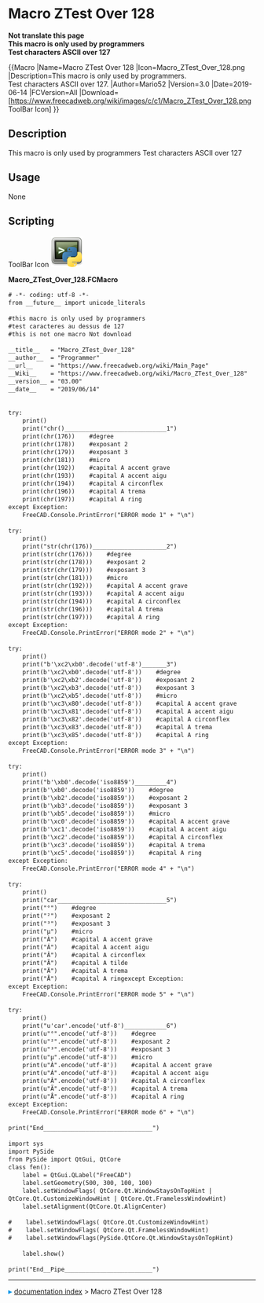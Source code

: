 # Macro ZTest Over 128
**Not translate this page<br />This macro is only used by programmers<br />Test characters ASCII over 127<br />**


{{Macro
|Name=Macro ZTest Over 128
|Icon=Macro_ZTest_Over_128.png
|Description=This macro is only used by programmers.<br />Test characters ASCII over 127.
|Author=Mario52
|Version=3.0
|Date=2019-06-14
|FCVersion=All
|Download=[https://www.freecadweb.org/wiki/images/c/c1/Macro_ZTest_Over_128.png ToolBar Icon]
}}

## Description

This macro is only used by programmers Test characters ASCII over 127

## Usage

None

## Scripting

ToolBar Icon ![](images/Macro_ZTest_Over_128.png )

**Macro_ZTest_Over_128.FCMacro**


    # -*- coding: utf-8 -*-
    from __future__ import unicode_literals

    #this macro is only used by programmers
    #test caracteres au dessus de 127
    #this is not one macro Not download

    __title__   = "Macro_ZTest_Over_128"
    __author__  = "Programmer"
    __url__     = "https://www.freecadweb.org/wiki/Main_Page"
    __Wiki__    = "https://www.freecadweb.org/wiki/Macro_ZTest_Over_128"
    __version__ = "03.00"
    __date__    = "2019/06/14"


    try:
        print()
        print("chr()_____________________________1")
        print(chr(176))    #degree
        print(chr(178))    #exposant 2
        print(chr(179))    #exposant 3
        print(chr(181))    #micro
        print(chr(192))    #capital A accent grave
        print(chr(193))    #capital A accent aigu
        print(chr(194))    #capital A circonflex
        print(chr(196))    #capital A trema
        print(chr(197))    #capital A ring
    except Exception:
        FreeCAD.Console.PrintError("ERROR mode 1" + "\n")

    try:
        print()
        print("str(chr(176))_____________________2")
        print(str(chr(176)))    #degree
        print(str(chr(178)))    #exposant 2
        print(str(chr(179)))    #exposant 3
        print(str(chr(181)))    #micro
        print(str(chr(192)))    #capital A accent grave
        print(str(chr(193)))    #capital A accent aigu
        print(str(chr(194)))    #capital A circonflex
        print(str(chr(196)))    #capital A trema
        print(str(chr(197)))    #capital A ring
    except Exception:
        FreeCAD.Console.PrintError("ERROR mode 2" + "\n")

    try:
        print()
        print("b'\xc2\xb0'.decode('utf-8')_______3")
        print(b'\xc2\xb0'.decode('utf-8'))    #degree
        print(b'\xc2\xb2'.decode('utf-8'))    #exposant 2
        print(b'\xc2\xb3'.decode('utf-8'))    #exposant 3
        print(b'\xc2\xb5'.decode('utf-8'))    #micro
        print(b'\xc3\x80'.decode('utf-8'))    #capital A accent grave
        print(b'\xc3\x81'.decode('utf-8'))    #capital A accent aigu
        print(b'\xc3\x82'.decode('utf-8'))    #capital A circonflex
        print(b'\xc3\x83'.decode('utf-8'))    #capital A trema
        print(b'\xc3\x85'.decode('utf-8'))    #capital A ring
    except Exception:
        FreeCAD.Console.PrintError("ERROR mode 3" + "\n")

    try:
        print()
        print("b'\xb0'.decode('iso8859')_________4")
        print(b'\xb0'.decode('iso8859'))    #degree
        print(b'\xb2'.decode('iso8859'))    #exposant 2
        print(b'\xb3'.decode('iso8859'))    #exposant 3
        print(b'\xb5'.decode('iso8859'))    #micro
        print(b'\xc0'.decode('iso8859'))    #capital A accent grave
        print(b'\xc1'.decode('iso8859'))    #capital A accent aigu
        print(b'\xc2'.decode('iso8859'))    #capital A circonflex
        print(b'\xc3'.decode('iso8859'))    #capital A trema
        print(b'\xc5'.decode('iso8859'))    #capital A ring
    except Exception:
        FreeCAD.Console.PrintError("ERROR mode 4" + "\n")

    try:
        print()
        print("car_______________________________5")
        print("°")    #degree
        print("²")    #exposant 2
        print("³")    #exposant 3
        print("µ")    #micro
        print("À")    #capital A accent grave
        print("Á")    #capital A accent aigu
        print("Â")    #capital A circonflex
        print("Ã")    #capital A tilde
        print("Ä")    #capital A trema
        print("Å")    #capital A ringexcept Exception:
    except Exception:
        FreeCAD.Console.PrintError("ERROR mode 5" + "\n")

    try:
        print()
        print("u'car'.encode('utf-8')____________6")
        print(u"°".encode('utf-8'))    #degree
        print(u"²".encode('utf-8'))    #exposant 2
        print(u"³".encode('utf-8'))    #exposant 3
        print(u"µ".encode('utf-8'))    #micro
        print(u"À".encode('utf-8'))    #capital A accent grave
        print(u"Á".encode('utf-8'))    #capital A accent aigu
        print(u"Â".encode('utf-8'))    #capital A circonflex
        print(u"Ã".encode('utf-8'))    #capital A trema
        print(u"Å".encode('utf-8'))    #capital A ring
    except Exception:
        FreeCAD.Console.PrintError("ERROR mode 6" + "\n")

    print("End_______________________________")

    import sys
    import PySide
    from PySide import QtGui, QtCore
    class fen():
        label = QtGui.QLabel("FreeCAD")
        label.setGeometry(500, 300, 100, 100)
        label.setWindowFlags( QtCore.Qt.WindowStaysOnTopHint |  QtCore.Qt.CustomizeWindowHint | QtCore.Qt.FramelessWindowHint) 
        label.setAlignment(QtCore.Qt.AlignCenter)

    #    label.setWindowFlags( QtCore.Qt.CustomizeWindowHint) 
    #    label.setWindowFlags( QtCore.Qt.FramelessWindowHint) 
    #    label.setWindowFlags(PySide.QtCore.Qt.WindowStaysOnTopHint)

        label.show()

    print("End__Pipe_________________________")



---
![](images/Right_arrow.png) [documentation index](../README.md) > Macro ZTest Over 128
